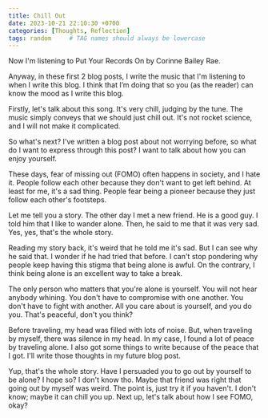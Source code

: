 ```yaml
---
title: Chill Out
date: 2023-10-21 22:10:30 +0700
categories: [Thoughts, Reflection]
tags: random     # TAG names should always be lowercase
---
```


Now I'm listening to Put Your Records On by Corinne Bailey Rae.

Anyway, in these first 2 blog posts, I write the music that I'm listening to when I write this blog. I think that I’m doing that so you (as the reader) can know the mood as I write this blog.

Firstly, let's talk about this song. It's very chill, judging by the tune. The music simply conveys that we should just chill out. It's not rocket science, and I will not make it complicated.

So what's next? I've written a blog post about not worrying before, so what do I want to express through this post? I want to talk about how you can enjoy yourself.

These days, fear of missing out (FOMO) often happens in society, and I hate it. 
People follow each other because they don't want to get left behind. At least for me, it's a sad thing. People fear being a pioneer because they just follow each other's footsteps.

Let me tell you a story. The other day I met a new friend. He is a good guy. I told him that I like to wander alone. Then, he said to me that it was very sad. Yes, yes, that's the whole story.

Reading my story back, it's weird that he told me it's sad. But I can see why he said that. I wonder if he had tried that before. I can't stop pondering why people keep having this stigma that being alone is awful. On the contrary, I think being alone is an excellent way to take a break.

The only person who matters that you're alone is yourself. You will not hear anybody whining. You don't have to compromise with one another. You don't have to fight with another. All you care about is yourself, and you do you. That's peaceful, don't you think?

Before traveling, my head was filled with lots of noise. But, when traveling by myself, there was silence in my head. In my case, I found a lot of peace by traveling alone. I also got some things to write because of the peace that I got. I'll write those thoughts in my future blog post. 

Yup, that's the whole story. Have I persuaded you to go out by yourself to be alone? I hope so? I don't know tho. Maybe that friend was right that going out by myself was weird. The point is, just try it if you haven't. I don't know; maybe it can chill you up. Next up, let's talk about how I see FOMO, okay?